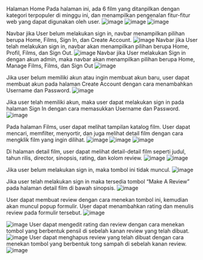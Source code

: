 Halaman Home
Pada halaman ini, ada 6 film yang ditanpilkan dengan kategori terpopuler di minggu ini, dan menampilkan pengenalan fitur-fitur web yang dapat digunakan oleh user.
![image](https://github.com/user-attachments/assets/b804e1b0-e76b-4edc-9c9b-be2caad15e9a)
![image](https://github.com/user-attachments/assets/c1b4d266-3461-4434-9fbf-2d1c9faa3884)
![image](https://github.com/user-attachments/assets/8add8786-abd0-4619-93f4-31a66f50b453)


Navbar jika User belum melakukan sign in, navbar menampilkan pilihan berupa Home, Films, Sign In, dan Create Account. 
![image](https://github.com/user-attachments/assets/5e34815d-c8b1-4e8e-bd6f-24acfc094d44)
Navbar jika User telah melakukan sign in, navbar akan menampilkan pilihan berupa Home, Profil, Films, dan Sign Out.
![image](https://github.com/user-attachments/assets/ea5f1f5a-b899-487d-8c97-86dddd3cc134)
Navbar jika User melakukan Sign in dengan akun admin, maka navbar akan menampilkan pilihan berupa Home, Manage Films, Films, dan Sign Out
![image](https://github.com/user-attachments/assets/c1b3a0d7-671d-4518-b4a8-74446553074c)

Jika user belum memiliki akun atau ingin membuat akun baru, user dapat membuat akun pada halaman Create Account dengan cara menambahkan Username dan Password.
![image](https://github.com/user-attachments/assets/9ef7bf6c-786a-44a6-a85a-5047f1122607)

Jika user telah memiliki akun, maka user dapat melakukan sign in pada halaman Sign In dengan cara memasukkan Username dan Password.
![image](https://github.com/user-attachments/assets/acaa6560-d54c-4259-a6de-d173bdb0b29e)

Pada halaman Films, user dapat melihat tampilan katalog film. User dapat mencari, memfilter, menyortir, dan juga melihat detail film dengan cara mengklik film yang ingin dilihat.
![image](https://github.com/user-attachments/assets/183159e3-0bdd-4afd-9463-d0a3053dd730)
![image](https://github.com/user-attachments/assets/f876f6fc-4546-4dad-9619-811339f2a6b8)
![image](https://github.com/user-attachments/assets/774443b0-867f-40fa-915f-fc69d7aa1b22)

Di halaman detail film, user dapat melihat detail-detail film seperti judul, tahun rilis, director, sinopsis, rating, dan kolom review. 
![image](https://github.com/user-attachments/assets/70d26c4b-80a6-4c89-8395-50891d9ce32b)
![image](https://github.com/user-attachments/assets/9d14cd4d-72d9-4f2c-bba2-9f8567386350)

Jika user belum melakukan sign in, maka tombol ini tidak muncul.
![image](https://github.com/user-attachments/assets/1a355343-cc81-4bc7-ae8e-afb43de67a07)

Jika user telah melakukan sign in maka tersedia tombol “Make A Review” pada halaman detail film di bawah sinopsis.
![image](https://github.com/user-attachments/assets/af798341-4fdc-4539-8a8d-6e18cfffe3b8)

User dapat membuat review dengan cara menekan tombol ini, kemudian akan muncul popup formulir. User dapat menambahkan rating dan menulis review pada formulir tersebut.
![image](https://github.com/user-attachments/assets/c683e9a4-4382-42ae-9e1d-5984c122ae18)

![image](https://github.com/user-attachments/assets/b3288ba6-206e-4410-8041-15640e39ccb4)
User dapat mengedit rating dan review dengan cara menekan tombol yang berbentuk pensil di sebelah kanan review yang telah dibuat.![image](https://github.com/user-attachments/assets/09e0a9b0-2dd4-45dc-9107-653df008a115)
User dapat menghapus review yang telah dibuat dengan cara menekan tombol yang berbentuk tong sampah di sebelah kanan review.![image](https://github.com/user-attachments/assets/f1984902-83e6-4360-b147-87135b3a5948)












